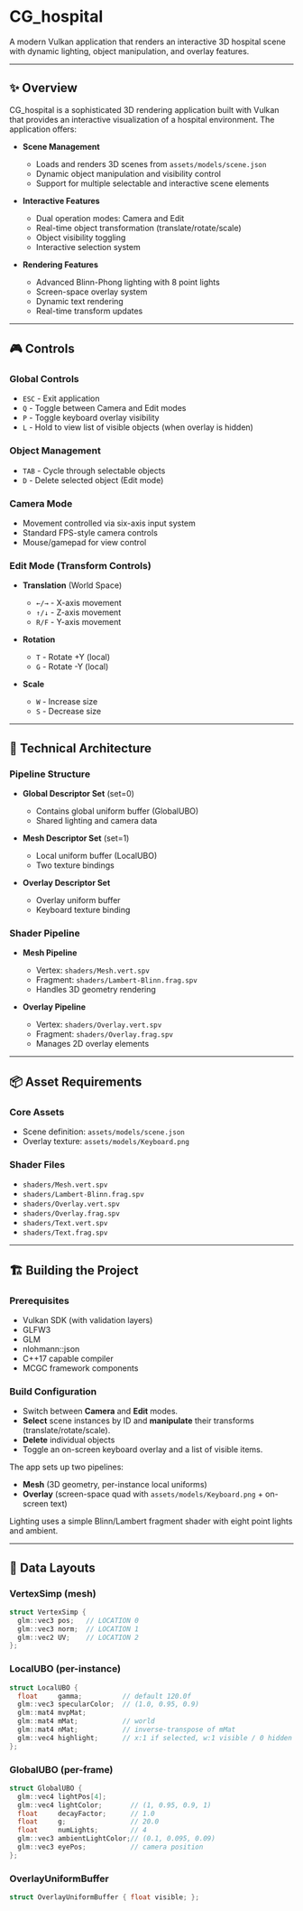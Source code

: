 # CG_hospital

A modern Vulkan application that renders an interactive 3D hospital scene with dynamic lighting, object manipulation, and overlay features.

---

## ✨ Overview

CG_hospital is a sophisticated 3D rendering application built with Vulkan that provides an interactive visualization of a hospital environment. The application offers:

* **Scene Management**
  * Loads and renders 3D scenes from `assets/models/scene.json`
  * Dynamic object manipulation and visibility control
  * Support for multiple selectable and interactive scene elements

* **Interactive Features**
  * Dual operation modes: Camera and Edit
  * Real-time object transformation (translate/rotate/scale)
  * Object visibility toggling
  * Interactive selection system

* **Rendering Features**
  * Advanced Blinn-Phong lighting with 8 point lights
  * Screen-space overlay system
  * Dynamic text rendering
  * Real-time transform updates

---

## 🎮 Controls

### Global Controls
* `ESC` - Exit application
* `Q` - Toggle between Camera and Edit modes
* `P` - Toggle keyboard overlay visibility
* `L` - Hold to view list of visible objects (when overlay is hidden)

### Object Management
* `TAB` - Cycle through selectable objects
* `D` - Delete selected object (Edit mode)

### Camera Mode
* Movement controlled via six-axis input system
* Standard FPS-style camera controls
* Mouse/gamepad for view control

### Edit Mode (Transform Controls)
* **Translation** (World Space)
  * `←/→` - X-axis movement
  * `↑/↓` - Z-axis movement
  * `R/F` - Y-axis movement

* **Rotation**
  * `T` - Rotate +Y (local)
  * `G` - Rotate -Y (local)

* **Scale**
  * `W` - Increase size
  * `S` - Decrease size
---

## 🔧 Technical Architecture

### Pipeline Structure
* **Global Descriptor Set** (set=0)
  * Contains global uniform buffer (GlobalUBO)
  * Shared lighting and camera data

* **Mesh Descriptor Set** (set=1)
  * Local uniform buffer (LocalUBO)
  * Two texture bindings

* **Overlay Descriptor Set**
  * Overlay uniform buffer
  * Keyboard texture binding

### Shader Pipeline
* **Mesh Pipeline**
  * Vertex: `shaders/Mesh.vert.spv`
  * Fragment: `shaders/Lambert-Blinn.frag.spv`
  * Handles 3D geometry rendering

* **Overlay Pipeline**
  * Vertex: `shaders/Overlay.vert.spv`
  * Fragment: `shaders/Overlay.frag.spv`
  * Manages 2D overlay elements

---

## 📦 Asset Requirements

### Core Assets
* Scene definition: `assets/models/scene.json`
* Overlay texture: `assets/models/Keyboard.png`

### Shader Files
* `shaders/Mesh.vert.spv`
* `shaders/Lambert-Blinn.frag.spv`
* `shaders/Overlay.vert.spv`
* `shaders/Overlay.frag.spv`
* `shaders/Text.vert.spv`
* `shaders/Text.frag.spv`
---

## 🏗 Building the Project

### Prerequisites
* Vulkan SDK (with validation layers)
* GLFW3
* GLM
* nlohmann::json
* C++17 capable compiler
* MCGC framework components

### Build Configuration

* Switch between **Camera** and **Edit** modes.
* **Select** scene instances by ID and **manipulate** their transforms (translate/rotate/scale).
* **Delete** individual objects 
* Toggle an on-screen keyboard overlay and a list of visible items.

The app sets up two pipelines:

* **Mesh** (3D geometry, per-instance local uniforms)
* **Overlay** (screen-space quad with `assets/models/Keyboard.png` + on-screen text)

Lighting uses a simple Blinn/Lambert fragment shader with eight point lights and ambient.

---

## 🧱 Data Layouts

### VertexSimp (mesh)

```cpp
struct VertexSimp {
  glm::vec3 pos;   // LOCATION 0
  glm::vec3 norm;  // LOCATION 1
  glm::vec2 UV;    // LOCATION 2
};
```

### LocalUBO (per-instance)

```cpp
struct LocalUBO {
  float     gamma;          // default 120.0f
  glm::vec3 specularColor;  // (1.0, 0.95, 0.9)
  glm::mat4 mvpMat;
  glm::mat4 mMat;           // world
  glm::mat4 nMat;           // inverse-transpose of mMat
  glm::vec4 highlight;      // x:1 if selected, w:1 visible / 0 hidden
};
```

### GlobalUBO (per-frame)

```cpp
struct GlobalUBO {
  glm::vec4 lightPos[4];
  glm::vec4 lightColor;       // (1, 0.95, 0.9, 1)
  float     decayFactor;      // 1.0
  float     g;                // 20.0
  float     numLights;        // 4
  glm::vec3 ambientLightColor;// (0.1, 0.095, 0.09)
  glm::vec3 eyePos;           // camera position
};
```

### OverlayUniformBuffer

```cpp
struct OverlayUniformBuffer { float visible; };
```

